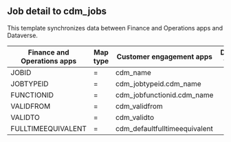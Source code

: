 ## Job detail to cdm_jobs

This template synchronizes data between Finance and Operations apps and Dataverse.

Finance and Operations apps | Map type | Customer engagement apps | Default value
---|---|---|---
JOBID | = | cdm_name | 
JOBTYPEID | = | cdm_jobtypeid.cdm_name | 
FUNCTIONID | = | cdm_jobfunctionid.cdm_name | 
VALIDFROM | = | cdm_validfrom | 
VALIDTO | = | cdm_validto | 
FULLTIMEEQUIVALENT | = | cdm_defaultfulltimeequivalent | 
